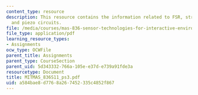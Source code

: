 ```yaml
---
content_type: resource
description: This resource contains the information related to FSR, strain guage,
  and piezo circuits.
file: /media/courses/mas-836-sensor-technologies-for-interactive-environments-spring-2011/a584bae8d7768a267452335c4852f867_MITMAS_836S11_ps3.pdf
file_type: application/pdf
learning_resource_types:
- Assignments
ocw_type: OCWFile
parent_title: Assignments
parent_type: CourseSection
parent_uid: 5d343332-766a-105e-e37d-e739a91fde3a
resourcetype: Document
title: MITMAS_836S11_ps3.pdf
uid: a584bae8-d776-8a26-7452-335c4852f867
---
```

